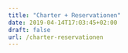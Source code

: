 ```yaml
---
title: "Charter + Reservationen"
date: 2019-04-14T17:03:45+02:00
draft: false
url: /charter-reservationen
---
```


